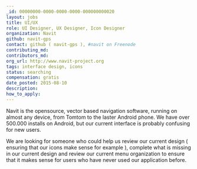 ```yaml
---
_id: 00000000-0000-0000-0000-000000000020
layout: jobs
title: UI/UX
role: UI Designer, UX Designer, Icon Designer
organization: Navit
github: navit-gps
contact: github ( navit-gps ), #navit on Freenode
contributing_md:
contributors_md:
org_url: http://www.navit-project.org
tags: interface design, icons
status: searching
compensation: gratis
date_posted: 2015-08-10
description:
how_to_apply:
---
```


Navit is the opensource, vector based navigation software, running on almost any device, from Tomtom to the laster Android phone.
We have over 500.000 installs on Android, but our current interface is probably confusing for new users.

We are looking for someone who could help us review our current design ( ensuring that our icons make sense for example ),
complete what is missing in our current design and review our current menu organization to ensure that it makes sense
for users who have never used our application before.
